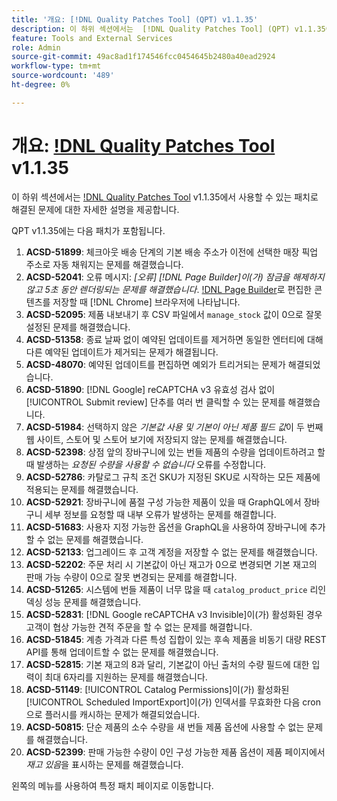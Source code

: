 ```yaml
---
title: '개요: [!DNL Quality Patches Tool] (QPT) v1.1.35'
description: 이 하위 섹션에서는  [!DNL Quality Patches Tool] (QPT) v1.1.35에서 사용할 수 있는 패치로 해결된 문제에 대한 자세한 설명을 제공합니다.
feature: Tools and External Services
role: Admin
source-git-commit: 49ac8ad1f174546fcc0454645b2480a40ead2924
workflow-type: tm+mt
source-wordcount: '489'
ht-degree: 0%

---
```


# 개요: [!DNL Quality Patches Tool](QPT) v1.1.35

이 하위 섹션에서는 [!DNL Quality Patches Tool](QPT) v1.1.35에서 사용할 수 있는 패치로 해결된 문제에 대한 자세한 설명을 제공합니다.

QPT v1.1.35에는 다음 패치가 포함됩니다.

1. **ACSD-51899**: 체크아웃 배송 단계의 기본 배송 주소가 이전에 선택한 매장 픽업 주소로 자동 채워지는 문제를 해결했습니다.
1. **ACSD-52041**: 오류 메시지: *[오류] [!DNL Page Builder]이(가) 잠금을 해제하지 않고 5초 동안 렌더링되는 문제를 해결했습니다*. [!DNL Page Builder](으)로 편집한 콘텐츠를 저장할 때 [!DNL Chrome] 브라우저에 나타납니다.
1. **ACSD-52095**: 제품 내보내기 후 CSV 파일에서 `manage_stock` 값이 0으로 잘못 설정된 문제를 해결했습니다.
1. **ACSD-51358**: 종료 날짜 없이 예약된 업데이트를 제거하면 동일한 엔터티에 대해 다른 예약된 업데이트가 제거되는 문제가 해결됩니다.
1. **ACSD-48070**: 예약된 업데이트를 편집하면 예외가 트리거되는 문제가 해결되었습니다.
1. **ACSD-51890**: [!DNL Google] reCAPTCHA v3 유효성 검사 없이 [!UICONTROL Submit review] 단추를 여러 번 클릭할 수 있는 문제를 해결했습니다.
1. **ACSD-51984**: 선택하지 않은 *기본값 사용 및 기본이 아닌 제품 필드 값*&#x200B;이 두 번째 웹 사이트, 스토어 및 스토어 보기에 저장되지 않는 문제를 해결했습니다.
1. **ACSD-52398**: 상점 앞의 장바구니에 있는 번들 제품의 수량을 업데이트하려고 할 때 발생하는 *요청된 수량을 사용할 수 없습니다* 오류를 수정합니다.
1. **ACSD-52786**: 카탈로그 규칙 조건 SKU가 지정된 SKU로 시작하는 모든 제품에 적용되는 문제를 해결했습니다.
1. **ACSD-52921**: 장바구니에 품절 구성 가능한 제품이 있을 때 GraphQL에서 장바구니 세부 정보를 요청할 때 내부 오류가 발생하는 문제를 해결합니다.
1. **ACSD-51683**: 사용자 지정 가능한 옵션을 GraphQL을 사용하여 장바구니에 추가할 수 없는 문제를 해결했습니다.
1. **ACSD-52133**: 업그레이드 후 고객 계정을 저장할 수 없는 문제를 해결했습니다.
1. **ACSD-52202**: 주문 처리 시 기본값이 아닌 재고가 0으로 변경되면 기본 재고의 판매 가능 수량이 0으로 잘못 변경되는 문제를 해결합니다.
1. **ACSD-51265**: 시스템에 번들 제품이 너무 많을 때 `catalog_product_price` 리인덱싱 성능 문제를 해결했습니다.
1. **ACSD-52831**: [!DNL Google reCAPTCHA v3 Invisible]이(가) 활성화된 경우 고객이 협상 가능한 견적 주문을 할 수 없는 문제를 해결합니다.
1. **ACSD-51845**: 계층 가격과 다른 특성 집합이 있는 후속 제품을 비동기 대량 REST API를 통해 업데이트할 수 없는 문제를 해결했습니다.
1. **ACSD-52815**: 기본 재고의 8과 달리, 기본값이 아닌 출처의 수량 필드에 대한 입력이 최대 6자리를 지원하는 문제를 해결했습니다.
1. **ACSD-51149**: [!UICONTROL Catalog Permissions]이(가) 활성화된 [!UICONTROL Scheduled ImportExport]이(가) 인덱서를 무효화한 다음 cron으로 플러시를 캐시하는 문제가 해결되었습니다.
1. **ACSD-50815**: 단순 제품의 소수 수량을 새 번들 제품 옵션에 사용할 수 없는 문제를 해결했습니다.
1. **ACSD-52399**: 판매 가능한 수량이 0인 구성 가능한 제품 옵션이 제품 페이지에서 *재고 있음*&#x200B;을 표시하는 문제를 해결했습니다.

왼쪽의 메뉴를 사용하여 특정 패치 페이지로 이동합니다.
